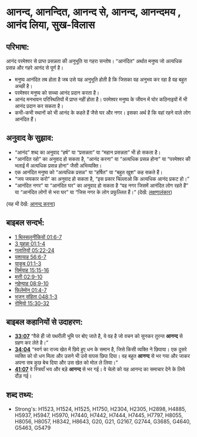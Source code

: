 # आनन्द, आनन्दित, आनन्द से, आनन्द, आनन्दमय , आनंद लिया, सुख-विलास #

## परिभाषा: ##

आनंद परमेश्वर से प्राप्त प्रसन्नता की अनुभूति या गहरा सन्तोष। “आनंदित” अर्थात मनुष्य जो अत्यधिक प्रसन्न और गहरे आनंद से पूर्ण है।

* मनुष्य आनंदित तब होता है जब उसे यह अनुभूति होती है कि जिसका वह अनुभव कर रहा है वह बहुत अच्छी है। 
* परमेश्वर मनुष्य को सच्चा आनंद प्रदान करता है।
* आनंद मनभावन परिस्थितियों में प्राप्त नहीं होता है। परमेश्वर मनुष्य के जीवन में घोर कठिनाइयों में भी आनंद प्रदान कर सकता है।
* कभी-कभी स्थानों को भी आनंद के कहते हैं जैसे घर और नगर। इसका अर्थ है कि वहां रहने वाले लोग आनंदित हैं।

## अनुवाद के सुझाव: ##

* “आनंद” शब्द का अनुवाद “हर्ष” या “प्रसन्नता” या “महान प्रसन्नता” भी हो सकता है।
* “आनंदित रहो” का अनुवाद हो सकता है, “आनंद करना” या “अत्यधिक प्रसन्न होना” या “परमेश्वर की भलाई में अत्यधिक प्रसन्न होना” जैसी अभिव्यक्ति।
* एक आनंदित मनुष्य को “अत्यधिक प्रसन्न” या “हर्षित” या “बहुत खुश” कह सकते हैं।
* “जय जयकार करो” का अनुवाद हो सकता है, “इस प्रकार चिल्लाओ कि अत्यधिक आनंद प्रकट हो।”
* “आनंदित नगर” या “आनंदित घर” का अनुवाद हो सकता है “वह नगर जिसमें आनंदित लोग रहते हैं” या “आनंदित लोगों से भरा घर” या “जिस नगर के लोग प्रफुल्लित हैं।” (देखें: [लक्षणालंकार](rc://en/ta/man/translate/figs-metonymy))

(यह भी देखें: [आनन्द करना](../other/rejoice.md))

## बाइबल सन्दर्भ: ##

* [1 थिस्सलुनीकियों 01:6-7](rc://en/tn/help/1th/01/06)
* [3 यूहन्ना 01:1-4](rc://en/tn/help/3jn/01/01)
* [गलातियों 05:22-24](rc://en/tn/help/gal/05/22)
* [यशायाह 56:6-7](rc://en/tn/help/isa/56/06)
* [याकूब 01:1-3](rc://en/tn/help/jas/01/01)
* [यिर्मयाह 15:15-16](rc://en/tn/help/jer/15/15)
* [मत्ती 02:9-10](rc://en/tn/help/mat/02/09)
* [नहेम्याह 08:9-10](rc://en/tn/help/neh/08/09)
* [फिलेमोन 01:4-7](rc://en/tn/help/phm/01/04)
* [भजन संहिता 048:1-3](rc://en/tn/help/psa/048/001)
* [रोमियो 15:30-32](rc://en/tn/help/rom/15/30)

## बाइबल कहानियों से उदाहरण: ##

* __[33:07](rc://en/tn/help/obs/33/07)__ “वैसे ही जो पथरीली भूमि पर बोए जाते है, ये वह है जो वचन को सुनकर तुरन्त __आनन्द__ से ग्रहण कर लेते है।”
* __[34:04](rc://en/tn/help/obs/34/04)__ “स्वर्ग का राज्य खेत में छिपे हुए धन के समान है, जिसे किसी व्यक्ति ने छिपाया। एक दुसरे व्यक्ति को वो धन मिला और उसने भी उसे वापस छिपा दिया। वह बहुत __आनन्द__ से भर गया और जाकर अपना सब कुछ बेच दिया और उस खेत को मोल ले लिया।”
* __[41:07](rc://en/tn/help/obs/41/07)__ वे स्त्रियाँ भय और बड़े __आनन्द__ से भर गई। वे चेलो को यह आनन्द का समाचार देने के लिये दौड़ गई।

## शब्द तथ्य: ##

* Strong's: H1523, H1524, H1525, H1750, H2304, H2305, H2898, H4885, H5937, H5947, H5970, H7440, H7442, H7444, H7445, H7797, H8055, H8056, H8057, H8342, H8643, G20, G21, G2167, G2744, G3685, G4640, G5463, G5479
